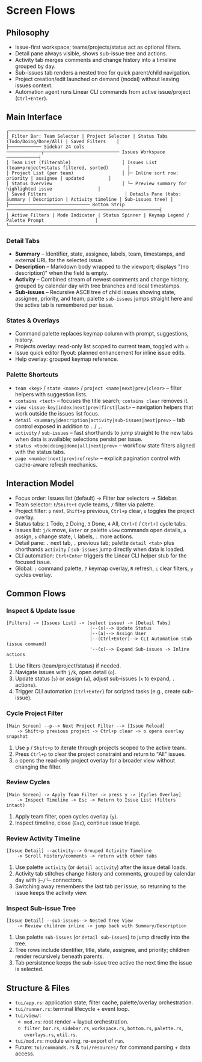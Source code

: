 # Screen Flows

## Philosophy
- Issue-first workspace; teams/projects/status act as optional filters.
- Detail pane always visible, shows sub-issue tree and actions.
- Activity tab merges comments and change history into a timeline grouped by day.
- Sub-issues tab renders a nested tree for quick parent/child navigation.
- Project creation/edit launched on demand (modal) without leaving issues context.
- Automation agent runs Linear CLI commands from active issue/project (`Ctrl+Enter`).

## Main Interface
```
┌────────────────────────────────────────────────────────────────────────────────────────────────────┐
│ Filter Bar: Team Selector | Project Selector | Status Tabs (Todo/Doing/Done/All) | Saved Filters    │
├──────────── Sidebar 24 cols ─────────────┬──────────────────────────── Issues Workspace ────────────┤
│ Team List (filterable)                   │ Issues List (team+project+status filtered, sorted)       │
│ Project List (per team)                  │ ├─ Inline sort row: priority | assignee | updated         │
│ Status Overview                          │ └─ Preview summary for highlighted issue                 │
│ Saved Filters                             │ Details Pane (tabs: Summary | Description | Activity timeline | Sub-issues tree) │
├────────────────────────────── Bottom Strip ─────────────────────────────────────────────────────────┤
│ Active Filters | Mode Indicator | Status Spinner | Keymap Legend / Palette Prompt                   │
└────────────────────────────────────────────────────────────────────────────────────────────────────┘
```

### Detail Tabs
- **Summary** – Identifier, state, assignee, labels, team, timestamps, and external URL for the selected issue.
- **Description** – Markdown body wrapped to the viewport; displays "(no description)" when the field is empty.
- **Activity** – Combined stream of newest comments and change history, grouped by calendar day with tree branches and local timestamps.
- **Sub-issues** – Recursive ASCII tree of child issues showing state, assignee, priority, and team; palette `sub-issues` jumps straight here and the active tab is remembered per issue.

### States & Overlays
- Command palette replaces keymap column with prompt, suggestions, history.
- Projects overlay: read-only list scoped to current team, toggled with `o`.
- Issue quick editor flyout: planned enhancement for inline issue edits.
- Help overlay: grouped keymap reference.

### Palette Shortcuts
- `team <key>` / `state <name>` / `project <name|next|prev|clear>` – filter helpers with suggestion lists.
- `contains <text>` – focuses the title search; `contains clear` removes it.
- `view <issue-key|index|next|prev|first|last>` – navigation helpers that work outside the issues list focus.
- `detail <summary|description|activity|sub-issues|next|prev>` – tab control exposed in addition to `.` / `,`.
- `activity` / `sub-issues` – fast shorthands to jump straight to the new tabs when data is available; selections persist per issue.
- `status <todo|doing|done|all|next|prev>` – workflow state filters aligned with the status tabs.
- `page <number|next|prev|refresh>` – explicit pagination control with cache-aware refresh mechanics.

## Interaction Model
- Focus order: Issues list (default) → Filter bar selectors → Sidebar.
- Team selector: `t`/`Shift+t` cycle teams, `/` filter via palette.
- Project filter: `p` next, `Shift+p` previous, `Ctrl+p` clear, `o` toggles the project overlay.
- Status tabs: `1` Todo, `2` Doing, `3` Done, `4` All, `Ctrl+[` / `Ctrl+]` cycle tabs.
- Issues list: `j/k` move, `Enter` or palette `view` commands open details, `a` assign, `s` change state, `l` labels, `.` more actions.
- Detail pane: `.` next tab, `,` previous tab; palette `detail <tab>` plus shorthands `activity` / `sub-issues` jump directly when data is loaded.
- CLI automation: `Ctrl+Enter` triggers the Linear CLI helper stub for the focused issue.
- Global: `:` command palette, `?` keymap overlay, `R` refresh, `c` clear filters, `y` cycles overlay.

## Common Flows
### Inspect & Update Issue
```
[Filters] -> [Issues List] -> (select issue) -> [Detail Tabs]
                               |--(s)--> Update Status
                               |--(a)--> Assign User
                               |--(Ctrl+Enter)--> CLI Automation stub (issue command)
                               '--(x)--> Expand Sub-issues -> Inline actions
```
1. Use filters (team/project/status) if needed.
2. Navigate issues with `j/k`, open detail (`o`).
3. Update status (`s`) or assign (`a`), adjust sub-issues (`x` to expand, `.` actions).
4. Trigger CLI automation (`Ctrl+Enter`) for scripted tasks (e.g., create sub-issue).

### Cycle Project Filter
```
[Main Screen] --p--> Next Project Filter --> [Issue Reload]
    -> Shift+p previous project -> Ctrl+p clear -> o opens overlay snapshot
```
1. Use `p` / `Shift+p` to iterate through projects scoped to the active team.
2. Press `Ctrl+p` to clear the project constraint and return to "All" issues.
3. `o` opens the read-only project overlay for a broader view without changing the filter.

### Review Cycles
```
[Main Screen] -> Apply Team Filter -> press y -> [Cycles Overlay]
    -> Inspect Timeline -> Esc -> Return to Issue List (filters intact)
```
1. Apply team filter, open cycles overlay (`y`).
2. Inspect timeline, close (`Esc`), continue issue triage.

### Review Activity Timeline
```
[Issue Detail] --activity--> Grouped Activity Timeline
    -> Scroll history/comments -> return with other tabs
```
1. Use palette `activity` (or `detail activity`) after the issue detail loads.
2. Activity tab stitches change history and comments, grouped by calendar day with `├─/└─` connectors.
3. Switching away remembers the last tab per issue, so returning to the issue keeps the activity view.

### Inspect Sub-issue Tree
```
[Issue Detail] --sub-issues--> Nested Tree View
    -> Review children inline -> jump back with Summary/Description
```
1. Use palette `sub-issues` (or `detail sub-issues`) to jump directly into the tree.
2. Tree rows include identifier, title, state, assignee, and priority; children render recursively beneath parents.
3. Tab persistence keeps the sub-issue tree active the next time the issue is selected.

## Structure & Files
- `tui/app.rs`: application state, filter cache, palette/overlay orchestration.
- `tui/runner.rs`: terminal lifecycle + event loop.
- `tui/view/`:
  - `mod.rs`: root render + layout orchestration.
  - `filter_bar.rs`, `sidebar.rs`, `workspace.rs`, `bottom.rs`, `palette.rs`, `overlays.rs`, `util.rs`.
- `tui/mod.rs`: module wiring, re-export of `run`.
- Future: `tui/commands.rs` & `tui/resources/` for command parsing + data access.
